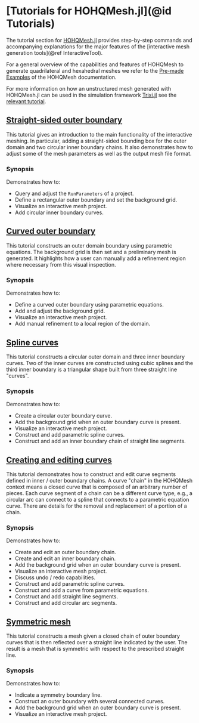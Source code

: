 # [Tutorials for HOHQMesh.jl](@id Tutorials)

The tutorial section for [HOHQMesh.jl](https://github.com/trixi-framework/HOHQMesh.jl)
provides step-by-step commands and accompanying explanations for the major features of the
[interactive mesh generation tools](@ref InteractiveTool).

For a general overview of the capabilities and features of HOHQMesh to generate quadrilateral
and hexahedral meshes we refer to the
[Pre-made Examples](https://trixi-framework.github.io/HOHQMesh/examples/) of the HOHQMesh
documentation.

For more information on how an unstructured mesh generated with HOHQMesh.jl can be used in
the simulation framework [Trixi.jl](https://github.com/trixi-framework/Trixi.jl) see the
[relevant tutorial](https://trixi-framework.github.io/Trixi.jl/stable/tutorials/hohqmesh_tutorial/).

## [Straight-sided outer boundary](@ref)

This tutorial gives an introduction to the main functionality of the interactive meshing.
In particular, adding a straight-sided bounding box for the outer domain
and two circular inner boundary chains.
It also demonstrates how to adjust some of the mesh parameters as well as
the output mesh file format.

### Synopsis

Demonstrates how to:
* Query and adjust the `RunParameters` of a project.
* Define a rectangular outer boundary and set the background grid.
* Visualize an interactive mesh project.
* Add circular inner boundary curves.

## [Curved outer boundary](@ref)

This tutorial constructs an outer domain boundary using parametric equations.
The background grid is then set and a preliminary mesh is generated.
It highlights how a user can manually add a refinement region where
necessary from this visual inspection.

### Synopsis

Demonstrates how to:
* Define a curved outer boundary using parametric equations.
* Add and adjust the background grid.
* Visualize an interactive mesh project.
* Add manual refinement to a local region of the domain.

## [Spline curves](@ref)

This tutorial constructs a circular outer domain and three inner boundary curves.
Two of the inner curves are constructed using cubic splines and the third inner
boundary is a triangular shape built from three straight line "curves".

### Synopsis

Demonstrates how to:
* Create a circular outer boundary curve.
* Add the background grid when an outer boundary curve is present.
* Visualize an interactive mesh project.
* Construct and add parametric spline curves.
* Construct and add an inner boundary chain of straight line segments.

## [Creating and editing curves](@ref)

This tutorial demonstrates how to construct and edit curve segments defined
in inner / outer boundary chains.
A curve "chain" in the HOHQMesh context means a closed curve that is
composed of an arbitrary number of pieces.
Each curve segment of a chain can be a different curve type, e.g., a circular
arc can connect to a spline that connects to a parametric equation curve.
There are details for the removal and replacement of a portion of a chain.

### Synopsis

Demonstrates how to:
* Create and edit an outer boundary chain.
* Create and edit an inner boundary chain.
* Add the background grid when an outer boundary curve is present.
* Visualize an interactive mesh project.
* Discuss undo / redo capabilities.
* Construct and add parametric spline curves.
* Construct and add a curve from parametric equations.
* Construct and add straight line segments.
* Construct and add circular arc segments.

## [Symmetric mesh](@ref)

This tutorial constructs a mesh given a closed chain of outer boundary curves
that is then reflected over a straight line indicated by the user.
The result is a mesh that is symmetric with respect to the prescribed
straight line.

### Synopsis

Demonstrates how to:
* Indicate a symmetry boundary line.
* Construct an outer boundary with several connected curves.
* Add the background grid when an outer boundary curve is present.
* Visualize an interactive mesh project.